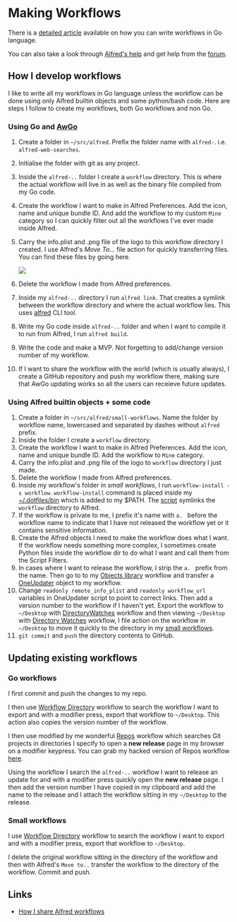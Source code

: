 # Making Workflows
There is a [detailed article](https://medium.com/@NikitaVoloboev/writing-alfred-workflows-in-go-2a44f62dc432) available on how you can write workflows in Go language.

You can also take a look through [Alfred's help](https://www.alfredapp.com/help/) and get help from the [forum](https://www.alfredforum.com/).

## How I develop workflows
I like to write all my workflows in Go language unless the workflow can be done using only Alfred builtin objects and some python/bash code. Here are steps I follow to create my workflows, both Go workflows and non Go.

### Using Go and [AwGo](https://github.com/deanishe/awgo)
1. Create a folder in `~/src/alfred`. Prefix the folder name with `alfred-`. i.e. `alfred-web-searches`.
2. Initialise the folder with git as any project.
3. Inside the `alfred-..` folder I create a `workflow` directory. This is where the actual workflow will live in as well as the binary file compiled from my Go code.
4. Create the workflow I want to make in Alfred Preferences. Add the icon, name and unique bundle ID. And add the workflow to my custom `Mine` category so I can quickly filter out all the workflows I've ever made inside Alfred.
5. Carry the info.plist and .png file of the logo to this workflow directory I created. I use Alfred's _Move To..._ file action for quickly transferring files. You can find these files by going here.

    ![](https://i.imgur.com/5UBCGbc.png)

6. Delete the workflow I made from Alfred preferences.
7. Inside my `alfred-..` directory I run `alfred link`. That creates a symlink between the workflow directory and where the actual workflow lies. This uses [alfred](https://godoc.org/github.com/jason0x43/go-alfred/alfred) CLI tool.
8. Write my Go code inside `alfred-..` folder and when I want to compile it to run from Alfred, I run `alfred build`.
9. Write the code and make a MVP. Not forgetting to add/change version number of my workflow.
10. If I want to share the workflow with the world (which is usually always), I create a GitHub repository and push my workflow there, making sure that AwGo updating works so all the users can receieve future updates.

### Using Alfred builtin objects + some code
1. Create a folder in `~/src/alfred/small-workflows`. Name the folder by workflow name, lowercased and separated by dashes without `alfred` prefix.
2. Inside the folder I create a `workflow` directory.
3. Create the workflow I want to make in Alfred Preferences. Add the icon, name and unique bundle ID. Add the workflow to `Mine` category.
4. Carry the info.plist and .png file of the logo to `workflow` directory I just made.
5. Delete the workflow I made from Alfred preferences.
6. Inside my workflow's folder in _small workflows_, I run `workflow-install -s workflow`. `workflow-install` command is placed inside my [~/.dotfiles/bin](https://github.com/nikitavoloboev/dotfiles/tree/master/bin) which is added to my $PATH. The [script](https://gist.github.com/deanishe/35faae3e7f89f629a94e) symlinks the `workflow` directory to Alfred.
7. If the workflow is private to me, I prefix it's name with `a. ` before the workflow name to indicate that I have not released the workflow yet or it contains sensitive information.
8. Create the Alfred objects I need to make the workflow does what I want. If the workflow needs something more complex, I sometimes create Python files inside the workflow dir to do what I want and call them from the Script Filters.
9. In cases where I want to release the workflow, I strip the `a. ` prefix from the name. Then go to to my [Objects library](https://github.com/nikitavoloboev/small-workflows/tree/master/objects-library) workflow and transfer a [OneUpdater](https://github.com/vitorgalvao/alfred-workflows/tree/master/OneUpdater) object to my workflow.
10. Change `readonly remote_info_plist` and `readonly workflow_url` variables in OneUpdater script to point to correct links. Then add a version number to the workflow if I haven't yet. Export the workflow to `~/Desktop` with [DirectoryWatches](https://github.com/nikitavoloboev/small-workflows/blob/master/augmentations/Workflow%20directory.alfredworkflow?raw=true) workflow and then viewing `~/Desktop` with [Directory Watches](https://github.com/nikitavoloboev/small-workflows/blob/master/augmentations/Directory%20watches.alfredworkflow?raw=true) workflow, I file action on the workflow in `~/Desktop` to move it quickly to the directory in my [small workflows](https://github.com/nikitavoloboev/small-workflows).
11. `git commit` and `push` the directory contents to GitHub.

## Updating existing workflows
### Go workflows
I first commit and push the changes to my repo.

I then use [Workflow Directory](https://github.com/nikitavoloboev/small-workflows/blob/master/augmentations/Workflow%20directory.alfredworkflow?raw=true) workflow to search the workflow I want to export and with a modifier press, export that workflow to `~/Desktop`. This action also copies the version number of the workflow.

I then use modified by me wonderful [Repos](https://github.com/deanishe/alfred-repos) workflow which searches Git projects in directories I specify to open a __new release__ page in my browser on a modifier keypress. You can grab my hacked version of Repos workflow [here](https://github.com/nikitavoloboev/small-workflows/blob/master/augmentations/Git%20Repos.alfredworkflow?raw=true).

Using the workflow I search the `alfred-..` workflow I want to release an update for and with a modifier press quickly open the __new release__ page. I then add the version number I have copied in my clipboard and add the name to the release and I attach the workflow sitting in my `~/Desktop` to the release.

### Small workflows
I use [Workflow Directory](https://github.com/nikitavoloboev/small-workflows/blob/master/augmentations/Workflow%20directory.alfredworkflow?raw=true) workflow to search the workflow I want to export and with a modifier press, export that workflow to `~/Desktop`.

I delete the original workflow sitting in the directory of the workflow and then with Alfred's `Move to..` transfer the workflow to the directory of the workflow. Commit and push.

## Links
- [How I share Alfred workflows](https://www.alfredforum.com/topic/11571-share-workflows-from-within-the-app/?do=findComment&comment=60542)